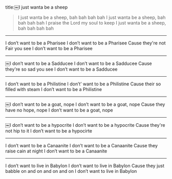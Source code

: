 title:￼I just wanta be a sheep
>I just wanta be a sheep, bah bah bah bah 
I just wanta be a sheep, bah bah bah bah 
I praise the Lord my soul to keep
I just wanta be a sheep, bah bah bah bah
---
I don’t want to be a Pharisee 
I don’t want to be a Pharisee
Cause they're not Fair you see 
I don’t want to be a Pharisee

---
￼I don’t want to be a Sadducee
I don’t want to be a Sadducee
Cause they're so sad you see
I don’t want to be a Sadducee

---
I don’t want to be a Philistine
I don’t’ want to be a Philistine 
Cause their so filled with steam 
I don’t want to be a Philistine

---
￼I don’t want to be a goat, nope
I don’t want to be a goat, nope 
Cause they have no hope, nope 
I don’t want to be a goat, nope

---

￼I don’t want to be a hypocrite 
I don’t want to be a hypocrite 
Cause they're not hip to it
I don’t want to be a hypocirte

---
I don’t want to be a Canaanite 
I don’t want to be a Canaanite 
Cause they raise cain at night 
I don’t want to be a Canaanite

---
I don’t want to live in Babylon
I don’t want to live in Babylon
Cause they just babble on and on and on and on
I don’t want to live in Babylon